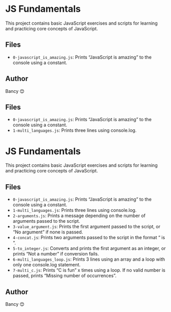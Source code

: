 # JS Fundamentals

This project contains basic JavaScript exercises and scripts for learning and practicing core concepts of JavaScript.

## Files

- `0-javascript_is_amazing.js`: Prints “JavaScript is amazing” to the console using a constant.

## Author

Bancy 😊
## Files

- `0-javascript_is_amazing.js`: Prints “JavaScript is amazing” to the console using a constant.
- `1-multi_languages.js`: Prints three lines using console.log.
# JS Fundamentals

This project contains basic JavaScript exercises and scripts for learning and practicing core concepts of JavaScript.

## Files

- `0-javascript_is_amazing.js`: Prints “JavaScript is amazing” to the console using a constant.
- `1-multi_languages.js`: Prints three lines using console.log.
- `2-arguments.js`: Prints a message depending on the number of arguments passed to the script.
- `3-value_argument.js`: Prints the first argument passed to the script, or “No argument” if none is passed.
- `4-concat.js`: Prints two arguments passed to the script in the format “<first> is <second>”.
- `5-to_integer.js`: Converts and prints the first argument as an integer, or prints “Not a number” if conversion fails.
- `6-multi_languages_loop.js`: Prints 3 lines using an array and a loop with only one console.log statement.
- `7-multi_c.js`: Prints “C is fun” x times using a loop. If no valid number is passed, prints “Missing number of occurrences”.
## Author

Bancy 😊